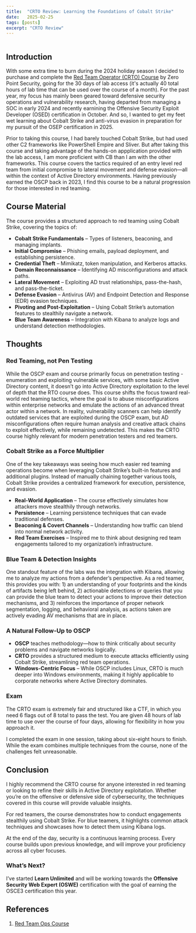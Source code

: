```yaml
---
title:  "CRTO Review: Learning the Foundations of Cobalt Strike"
date:   2025-02-25
tags: [posts]
excerpt: "CRTO Review"
---
```


<img src="{{ site.url }}{{ site.baseurl }}/images/CRTO-Review-Header.JPG" alt="">

## Introduction

With some extra time to burn during the 2024 holiday season I decided to purchase and complete the [Red Team Operator (CRTO) Course](https://training.zeropointsecurity.co.uk/courses/red-team-ops) by Zero Point Security, going for the 30 days of lab access (it's actually 40 total hours of lab time that can be used over the course of a month). For the past year, my focus has mainly been geared toward defensive security operations and vulnerability research, having departed from managing a SOC in early 2024 and recently earnining the Offensive Security Exploit Developer (OSED) certification in October. And so, I wanted to get my feet wet learning about Cobalt Strike and anti-virus evasion in preparation for my pursuit of the OSEP certification in 2025.

Prior to taking this course, I had barely touched Cobalt Strike, but had used other C2 frameworks like PowerShell Empire and Sliver. But after taking this course and taking advantage of the hands-on appplication provided with the lab access, I am more proficient with CB than I am with the other frameworks. This course covers the tactics required of an entry level red team from initial compromise to lateral movement and defense evasion—all within the context of Active Directory environments. Having previously earned the OSCP back in 2023, I find this course to be a natural progression for those interested in red teaming.

## Course Material

The course provides a structured approach to red teaming using Cobalt Strike, covering the topics of:

- **Cobalt Strike Fundamentals** – Types of listeners, beaconing, and managing implants.
- **Initial Compromise** – Phishing emails, payload deployment, and establishing persistence.
- **Credential Theft** – Mimikatz, token manipulation, and Kerberos attacks.
- **Domain Reconnaissance** – Identifying AD misconfigurations and attack paths.
- **Lateral Movement** – Exploiting AD trust relationships, pass-the-hash, and pass-the-ticket.
- **Defense Evasion** – Antivirus (AV) and Endpoint Detection and Response (EDR) evasion techniques.
- **Pivoting and Post-Exploitation** – Using Cobalt Strike’s automation features to stealthily navigate a network.
- **Blue Team Awareness** – Integration with Kibana to analyze logs and understand detection methodologies.

## Thoughts

### Red Teaming, not Pen Testing

While the OSCP exam and course primarily focus on penetration testing - enumeration and exploiting vulnerable services, with some basic Active Directory content, it doesn’t go into Active Directory exploitation to the level of depth that the RTO course does. This course shifts the focus toward real-world red teaming tactics, where the goal is to abuse misconfigurations within enterprise networks and emulate the actions of an advanced threat actor within a network. In reality, vulnerability scanners can help identify outdated services that are exploited during the OSCP exam, but AD misconfigurations often require human analysis and creative attack chains to exploit effectively, while remaining undetected. This makes the CRTO course highly relevant for modern penetration testers and red teamers.

### Cobalt Strike as a Force Multiplier

One of the key takeaways was seeing how much easier red teaming operations become when leveraging Cobalt Strike’s built-in features and additional plugins. Instead of manually chaining together various tools, Cobalt Strike provides a centralized framework for execution, persistence, and evasion.

- **Real-World Application** – The course effectively simulates how attackers move stealthily through networks.
- **Persistence** – Learning persistence techniques that can evade traditional defenses.
- **Beaconing & Covert Channels** – Understanding how traffic can blend into normal network activity.
- **Red Team Exercises** – Inspired me to think about designing red team engagements tailored to my organization’s infrastructure.

### Blue Team & Detection Insights

One standout feature of the labs was the integration with Kibana, allowing me to analyze my actions from a defender’s perspective. As a red teamer, this provides you with: 1) an understanding of your footprints and the kinds of artifacts being left behind, 2) actionable detections or queries that you can provide the blue team to detect your actions to improve their detection mechanisms, and 3) reinforces the importance of proper network segmentation, logging, and behavioral analysis, as actions taken are actively evading AV mechanisms that are in place.

### A Natural Follow-Up to OSCP

- **OSCP** teaches methodology—how to think critically about security problems and navigate networks logically.
- **CRTO** provides a structured medium to execute attacks efficiently using Cobalt Strike, streamlining red team operations.
- **Windows-Centric Focus** – While OSCP includes Linux, CRTO is much deeper into Windows environments, making it highly applicable to corporate networks where Active Directory dominates.

### Exam

The CRTO exam is extremely fair and structured like a CTF, in which you need 6 flags out of 8 total to pass the test. You are given 48 hours of lab time to use over the course of four days, allowing for flexibility in how you approach it. 

I completed the exam in one session, taking about six-eight hours to finish. While the exam combines multiple techniques from the course, none of the challenges felt unreasonable. 

## Conclusion

I highly recommend the CRTO course for anyone interested in red teaming or looking to refine their skills in Active Directory exploitation. Whether you’re on the offensive or defensive side of cybersecurity, the techniques covered in this course will provide valuable insights.

For red teamers, the course demonstrates how to conduct engagements stealthily using Cobalt Strike. For blue teamers, it highlights common attack techniques and showcases how to detect them using Kibana logs.

At the end of the day, security is a continuous learning process. Every course builds upon previous knowledge, and will improve your proficiency across all cyber focuses.

### What’s Next?

I’ve started **Learn Unlimited** and will be working towards the **Offensive Security Web Expert (OSWE)** certification with the goal of earning the OSCE3 certification this year.

## References

1. [Red Team Ops Course](https://training.zeropointsecurity.co.uk/courses/red-team-ops)

